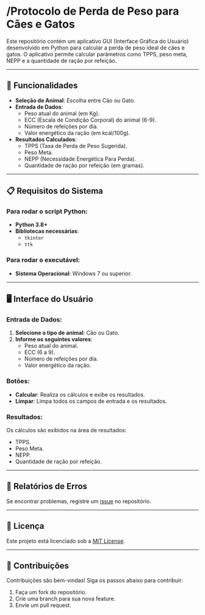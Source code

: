 # /Protocolo de Perda de Peso para Cães e Gatos

Este repositório contém um aplicativo GUI (Interface Gráfica do Usuário) desenvolvido em Python para calcular a perda de peso ideal de cães e gatos. O aplicativo permite calcular parâmetros como TPPS, peso meta, NEPP e a quantidade de ração por refeição.

---

## 📝 Funcionalidades

- **Seleção de Animal**: Escolha entre Cão ou Gato.
- **Entrada de Dados**:
  - Peso atual do animal (em Kg).
  - ECC (Escala de Condição Corporal) do animal (6-9).
  - Número de refeições por dia.
  - Valor energético da ração (em kcal/100g).
- **Resultados Calculados**:
  - TPPS (Taxa de Perda de Peso Sugerida).
  - Peso Meta.
  - NEPP (Necessidade Energética Para Perda).
  - Quantidade de ração por refeição (em gramas).

---

## 📋 Requisitos do Sistema

### Para rodar o script Python:
- **Python 3.8+**
- **Bibliotecas necessárias**:
  - `tkinter`
  - `ttk`

### Para rodar o executável:
- **Sistema Operacional**: Windows 7 ou superior.

---

## 🖥️ Interface do Usuário

### Entrada de Dados:
1. **Selecione o tipo de animal**: Cão ou Gato.
2. **Informe os seguintes valores**:
   - Peso atual do animal.
   - ECC (6 a 9).
   - Número de refeições por dia.
   - Valor energético da ração.

### Botões:
- **Calcular**: Realiza os cálculos e exibe os resultados.
- **Limpar**: Limpa todos os campos de entrada e os resultados.

### Resultados:
Os cálculos são exibidos na área de resultados:
- TPPS.
- Peso Meta.
- NEPP.
- Quantidade de ração por refeição.

---

## 🐛 Relatórios de Erros

Se encontrar problemas, registre um [issue](https://github.com/usuario/protocolo-perda-peso/issues) no repositório.

---

## 📄 Licença

Este projeto está licenciado sob a [MIT License](LICENSE).

---

## 🤝 Contribuições

Contribuições são bem-vindas! Siga os passos abaixo para contribuir:
1. Faça um fork do repositório.
2. Crie uma branch para sua nova feature.
3. Envie um pull request.

